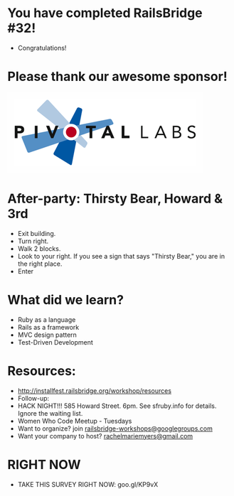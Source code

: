 <!SLIDE bullets incremental>
# You have completed RailsBridge #32!
* Congratulations!


<!SLIDE bullets>
# Please thank our awesome sponsor!
![Pivotal](img/pivotal_logo.png)

<!SLIDE bullets>
# After-party: Thirsty Bear, Howard & 3rd

* Exit building.
* Turn right.
* Walk 2 blocks.
* Look to your right. If you see a sign that says "Thirsty Bear," you are in the right place.
* Enter

<!SLIDE bullets>
# What did we learn?
* Ruby as a language
* Rails as a framework
* MVC design pattern
* Test-Driven Development

<!SLIDE bullets>
# Resources:
* http://installfest.railsbridge.org/workshop/resources
* Follow-up:
* HACK NIGHT!!! 585 Howard Street. 6pm. See sfruby.info for details. Ignore the waiting list. 
* Women Who Code Meetup - Tuesdays
* Want to organize? join railsbridge-workshops@googlegroups.com
* Want your company to host? rachelmariemyers@gmail.com

<!SLIDE bullets>
# RIGHT NOW
* TAKE THIS SURVEY RIGHT NOW: goo.gl/KP9vX